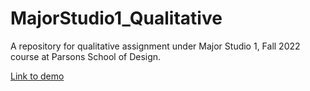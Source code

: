# MajorStudio1_Qualitative
A repository for qualitative assignment under Major Studio 1, Fall 2022 course at Parsons School of Design.

[Link to demo](#)
